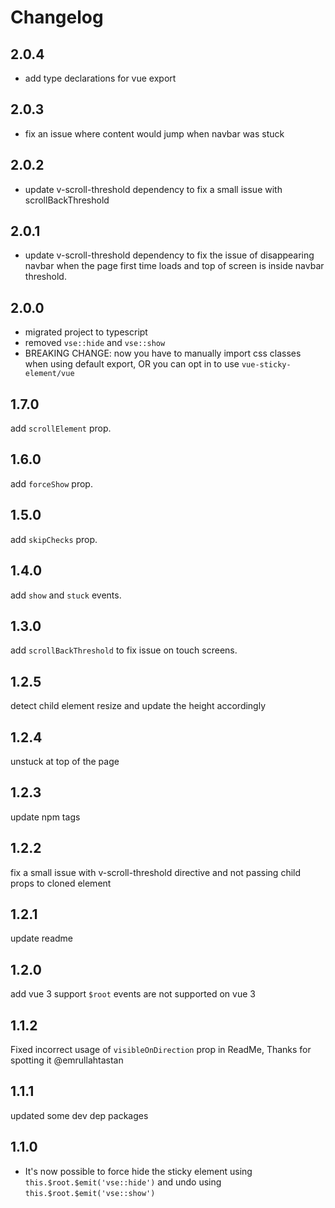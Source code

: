 # Changelog

## 2.0.4

- add type declarations for vue export

## 2.0.3

- fix an issue where content would jump when navbar was stuck

## 2.0.2

- update v-scroll-threshold dependency to fix a small issue with scrollBackThreshold

## 2.0.1

- update v-scroll-threshold dependency to fix the issue of disappearing navbar when the page first time loads and top of screen is inside navbar threshold.

## 2.0.0

- migrated project to typescript
- removed `vse::hide` and `vse::show`
- BREAKING CHANGE: now you have to manually import css classes when using default export, OR you can opt in to use `vue-sticky-element/vue`

## 1.7.0

add `scrollElement` prop.

## 1.6.0

add `forceShow` prop.

## 1.5.0

add `skipChecks` prop.

## 1.4.0

add `show` and `stuck` events.

## 1.3.0

add `scrollBackThreshold` to fix issue on touch screens.

## 1.2.5

detect child element resize and update the height accordingly

## 1.2.4

unstuck at top of the page

## 1.2.3

update npm tags

## 1.2.2

fix a small issue with v-scroll-threshold directive and not passing child props to cloned element

## 1.2.1

update readme

## 1.2.0

add vue 3 support
`$root` events are not supported on vue 3

## 1.1.2

Fixed incorrect usage of `visibleOnDirection` prop in ReadMe, Thanks for spotting it @emrullahtastan

## 1.1.1

updated some dev dep packages

## 1.1.0

- It's now possible to force hide the sticky element using `this.$root.$emit('vse::hide')` and undo using `this.$root.$emit('vse::show')`

